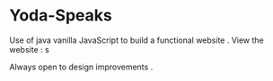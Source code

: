 # Yoda-Speaks
Use of java vanilla JavaScript to build a functional website .
View the website : s

Always open to design improvements .
